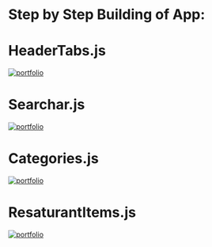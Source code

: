 # Step by Step  Building of App:

# HeaderTabs.js
[![portfolio](https://img.shields.io/badge/link-000?style=for-the-badge&logo=ko-fi&logoColor=white)](https://github.com/b-khan7276/uber-eats-react-native/blob/main/02_HeaderTabs.js.md)

# Searchar.js
[![portfolio](https://img.shields.io/badge/link-000?style=for-the-badge&logo=ko-fi&logoColor=white)](https://github.com/b-khan7276/uber-eats-react-native/blob/main/03_SearchBar.md)


# Categories.js
[![portfolio](https://img.shields.io/badge/link-000?style=for-the-badge&logo=ko-fi&logoColor=white)](https://github.com/b-khan7276/uber-eats-react-native/blob/main/04_Categories.md)

# ResaturantItems.js
[![portfolio](https://img.shields.io/badge/link-000?style=for-the-badge&logo=ko-fi&logoColor=white)](https://github.com/b-khan7276/uber-eats-react-native/blob/main/04_ResaturantItems.md)
